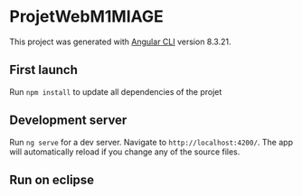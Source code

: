 # ProjetWebM1MIAGE

This project was generated with [Angular CLI](https://github.com/angular/angular-cli) version 8.3.21.

## First launch

Run `npm install` to update all dependencies of the projet

## Development server

Run `ng serve` for a dev server. Navigate to `http://localhost:4200/`. The app will automatically reload if you change any of the source files.

## Run on eclipse


